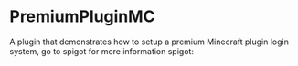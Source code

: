 # PremiumPluginMC
A plugin that demonstrates how to setup a premium Minecraft plugin login system, go to spigot for more information spigot:
